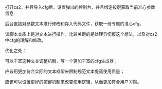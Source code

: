 打开cs2，并且导入cfg后，设置弹出的控制台，并且绑定按键获取当前准心参数信息



后台直接对参数文本进行修改和存入代码文件，获取一份专属的准心cfg。



该脚本本质上是对文本进行操作，比较关键的是处理剪切板这个想法，以及对cs2中cfg的理解和修改。



优化之处：

可以丰富这种文本调整机制，写一个更加丰富的cfg生成器；

应该用更加符合实际的文本框架来限制规范文本提高使用质量；

应该可以设置更好的按键机制来改变使用逻辑，从而更加符合用户习惯。